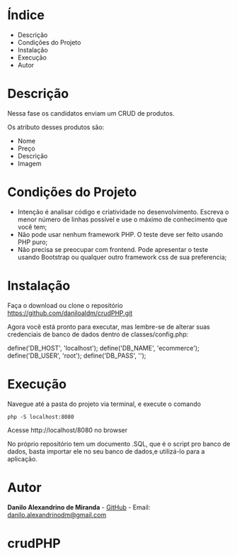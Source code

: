 #  Índice

* Descrição
* Condições do Projeto
* Instalação
* Execução
* Autor

#  Descrição

Nessa fase os candidatos enviam um CRUD de produtos.

Os atributo desses produtos são:

- Nome
- Preço
- Descrição
- Imagem

#  Condições do Projeto

   - Intenção é analisar código e criatividade no desenvolvimento. Escreva o menor número de linhas possível e use o máximo de conhecimento que você tem;
   - Não pode usar nenhum framework PHP. O teste deve ser feito usando PHP puro;
   - Não precisa se preocupar com frontend. Pode apresentar o teste usando Bootstrap ou qualquer outro framework css de sua preferencia;

#  Instalação

Faça o download ou clone o repositório
https://github.com/daniloaldm/crudPHP.git


Agora você está pronto para executar, mas lembre-se de alterar suas credenciais de banco de dados dentro de classes/config.php:

define('DB_HOST', 'localhost');
define('DB_NAME', 'ecommerce');
define('DB_USER', 'root');
define('DB_PASS', '');

# Execução

Navegue até a pasta do projeto via terminal, e execute o comando
```
php -S localhost:8080
```
Acesse http://localhost/8080 no browser

No próprio repositório tem um documento .SQL, que é o script pro banco de dados, basta importar ele no seu banco de dados,e utilizá-lo para a aplicação.

# Autor

**Danilo Alexandrino de Miranda** - [GitHub](https://github.com/daniloaldm) - Email: [danilo.alexandrinodm@gmail.com](danilo.alexandrinodm@gmail.com)


# crudPHP
